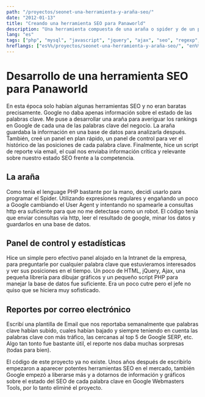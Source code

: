 ```yaml
---
path: "/proyectos/seonet-una-herramienta-y-araña-seo/"
date: "2012-01-13"
title: "Creando una herramienta SEO para Panaworld"
description: "Una herramienta compuesta de una araña o spider y de un panel de control para vigilar palabras clave y posiciones en buscadores."
lang: "es"
tags: ["php", "mysql", "javascript", "jquery", "ajax", "seo", "regexp", "web-scraping", "web-development", "private-project", "company:panaworld"]
hreflangs: ["es%%/proyectos/seonet-una-herramienta-y-araña-seo/", "en%%/en/projects/seonet-a-custom-seo-tool-and-spider/"]
---
```

# Desarrollo de una herramienta SEO para Panaworld

En esta época solo habían algunas herramientas SEO y no eran baratas precisamente. Google no daba apenas información sobre el estado de las palabras clave. Me puse a desarrollar una araña para averiguar los rankings en Google de cada una de las palabras clave del negocio. La araña guardaba la información en una base de datos para analizarla después. También, creé un panel en plan rápido, un panel de control para ver el histórico de las posiciones de cada palabra clave. Finalmente, hice un script de reporte via email, el cual nos enviaba información crítica y relevante sobre nuestro estado SEO frente a la competencia.

## La araña

Como tenía el lenguage PHP bastante por la mano, decidí usarlo para programar el Spider. Utilizando expresiones regulares y engañando un poco a Google cambiando el User Agent y intentando no spamearle a consultas http era suficiente para que no me detectase como un robot. El código tenía que enviar consultas vía http, leer el resultado de google, minar los datos y guardarlos en una base de datos.

## Panel de control y estadísticas

Hice un simple pero efectivo panel alojado en la Intranet de la empresa, para preguntarle por cualquier palabra clave que estuvieramos interesados y ver sus posiciones en el tiempo. Un poco de HTML, jQuery, Ajax, una pequeña librería para dibujar gráficos y un pequeño script PHP para manejar la base de datos fue suficiente. Era un poco cutre pero el jefe no quiso que se hiciera muy sofisticado.

## Reportes por correo electrónico

Escribí una plantilla de Email que nos reportaba semanalmente que palabras clave habían subido, cuales habían bajado y siempre teniendo en cuenta las palabras clave con más tráfico, las cercanas al top 5 de Google SERP, etc. Algo tan tonto fue bastante útil, el reporte nos daba muchas sorpresas (todas para bien).

El código de este proyecto ya no existe. Unos años después de escribirlo empezaron a aparecer potentes herramientas SEO en el mercado, también Google empezó a liberarse más y a dotarnos de información y gráficos sobre el estado del SEO de cada palabra clave en Google Webmasters Tools, por lo tanto eliminé el proyecto.